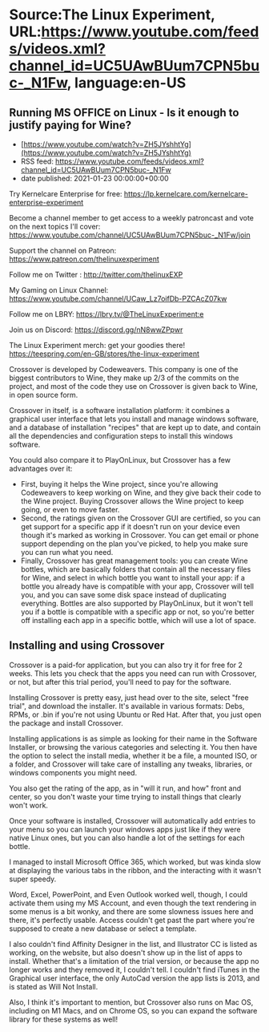 # Source:The Linux Experiment, URL:https://www.youtube.com/feeds/videos.xml?channel_id=UC5UAwBUum7CPN5buc-_N1Fw, language:en-US

## Running MS OFFICE on Linux - Is it enough to justify paying for Wine?
 - [https://www.youtube.com/watch?v=ZH5JYshhtYg](https://www.youtube.com/watch?v=ZH5JYshhtYg)
 - RSS feed: https://www.youtube.com/feeds/videos.xml?channel_id=UC5UAwBUum7CPN5buc-_N1Fw
 - date published: 2021-01-23 00:00:00+00:00

Try Kernelcare Enterprise for free: https://lp.kernelcare.com/kernelcare-enterprise-experiment

Become a channel member to get access to a weekly patroncast and vote on the next topics I'll cover:
https://www.youtube.com/channel/UC5UAwBUum7CPN5buc-_N1Fw/join

Support the channel on Patreon: 
https://www.patreon.com/thelinuxexperiment

Follow me on Twitter : http://twitter.com/thelinuxEXP

My Gaming on Linux Channel: https://www.youtube.com/channel/UCaw_Lz7oifDb-PZCAcZ07kw

Follow me on LBRY: https://lbry.tv/@TheLinuxExperiment:e

Join us on Discord: https://discord.gg/nN8wwZPpwr

The Linux Experiment merch: get your goodies there! https://teespring.com/en-GB/stores/the-linux-experiment

Crossover is developed by Codeweavers. This company is one of the biggest contributors to Wine, they make up 2/3 of the commits on the project, and most of the code they use on Crossover is given back to Wine, in open source form.

Crossover in itself, is a software installation platform: it combines a graphical user interface that lets you install and manage windows software, and a database of installation "recipes" that are kept up to date, and contain all the dependencies and configuration  steps to install this windows software.

You could also compare it to PlayOnLinux, but Crossover has a few advantages over it:
- First, buying it helps the Wine project, since you're allowing Codeweavers to keep working on Wine, and they give back their code to the Wine project. Buying Crossover allows the Wine project to keep going, or even to move faster.
- Second, the ratings given on the Crossover GUI are certified, so you can get support for a specific app if it doesn't run on your device even though it's marked as working in Crossover. You can get email or phone support depending on the plan you've picked, to help you make sure you can run what you need.
- Finally,  Crossover has great management tools: you can create Wine bottles, which are basically folders that contain all the necessary files for Wine, and select in which bottle you want to install your app: if a bottle you already have is compatible with your app, Crossover will tell you, and you can save some disk space instead of duplicating everything. Bottles are also supported by PlayOnLinux, but it won't tell you if a bottle is compatible with a specific app or not, so you're better off installing each app in a specific bottle, which will use a lot of space.

## Installing and using Crossover

Crossover is a paid-for application, but you can also try it for free for 2 weeks. This lets you check that the apps you need can run with Crossover, or not, but after this trial period, you'll need to pay for the software.

Installing Crossover is pretty easy, just head over to the site, select "free trial", and download the installer. It's available in various formats: Debs, RPMs, or .bin if you're not using Ubuntu or Red Hat. After that, you just open the package and install Crossover.

Installing applications is as simple as looking for their name in the Software Installer, or browsing the various categories and selecting it. You then have the option to select the install media, whether it be a file, a mounted ISO, or a folder, and Crossover will take care of installing any tweaks, libraries, or windows components you might need.

You also get the rating of the app, as in "will it run, and how" front and center, so you don't waste your time trying to install things that clearly won't work.

Once your software is installed, Crossover will automatically add entries to your menu so you can launch your windows apps just like if they were native Linux ones, but you can also handle a lot of the settings for each bottle.

I managed to install Microsoft Office 365, which worked, but was kinda slow at displaying the various tabs in the ribbon, and the interacting with it wasn't super speedy.

Word, Excel, PowerPoint, and Even Outlook worked well, though, I could activate them using my MS Account, and even though the text rendering in some menus is a bit wonky, and there are some slowness issues here and there, it's perfectly usable. Access couldn't get past the part where you're supposed to create a new database or select a template.


I also couldn't find Affinity Designer in the list, and Illustrator CC is listed as working, on the website, but also doesn't show up in the list of apps to install. Whether that's a limitation of the trial version, or because the app no longer works and they removed it, I couldn't tell.
I couldn't find iTunes in the Graphical user interface, the only AutoCad version the app lists is 2013, and is stated as Will Not Install.

Also, I think it's important to mention, but Crossover also runs on Mac OS, including on M1 Macs, and on Chrome OS, so you can expand the software library for these systems as well!

